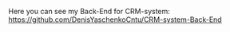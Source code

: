 Here you can see my Back-End for CRM-system: https://github.com/DenisYaschenkoCntu/CRM-system-Back-End
